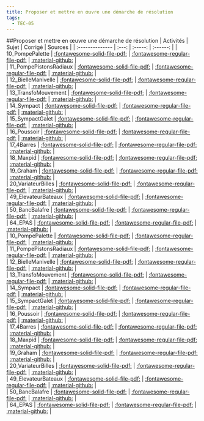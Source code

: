 ```yaml
---
title: Proposer et mettre en œuvre une démarche de résolution 
tags:
  - TEC-05
---
```

[comment]: <> (Généré automatiquement par make_all_activites.py, creation_fichiers_activites)

##Proposer et mettre en œuvre une démarche de résolution 
| Activités | Sujet | Corrigé | Sources  | 
| :-------------- | :---: | :-----: | :------: | 
| 10_PompePalette | [:fontawesome-solid-file-pdf:](https://xpessoles-cpge.fr/pdf/TEC-05_10_PompePalette_Sujet.pdf) | [:fontawesome-regular-file-pdf:](https://xpessoles-cpge.fr/pdf/TEC-05_10_PompePalette_Corrige.pdf) | [:material-github:](https://github.com/xpessoles/PSI_ExercicesCompetences/tree/main/te) |  
| 11_PompePistonsRadiaux | [:fontawesome-solid-file-pdf:](https://xpessoles-cpge.fr/pdf/TEC-05_11_PompePistonsRadiaux_Sujet.pdf) | [:fontawesome-regular-file-pdf:](https://xpessoles-cpge.fr/pdf/TEC-05_11_PompePistonsRadiaux_Corrige.pdf) | [:material-github:](https://github.com/xpessoles/PSI_ExercicesCompetences/tree/main/nsRadiaux) |  
| 12_BielleManivelle | [:fontawesome-solid-file-pdf:](https://xpessoles-cpge.fr/pdf/TEC-05_12_BielleManivelle_Sujet.pdf) | [:fontawesome-regular-file-pdf:](https://xpessoles-cpge.fr/pdf/TEC-05_12_BielleManivelle_Corrige.pdf) | [:material-github:](https://github.com/xpessoles/PSI_ExercicesCompetences/tree/main/velle) |  
| 13_TransfoMouvement | [:fontawesome-solid-file-pdf:](https://xpessoles-cpge.fr/pdf/TEC-05_13_TransfoMouvement_Sujet.pdf) | [:fontawesome-regular-file-pdf:](https://xpessoles-cpge.fr/pdf/TEC-05_13_TransfoMouvement_Corrige.pdf) | [:material-github:](https://github.com/xpessoles/PSI_ExercicesCompetences/tree/main/vement) |  
| 14_Sympact | [:fontawesome-solid-file-pdf:](https://xpessoles-cpge.fr/pdf/TEC-05_14_Sympact_Sujet.pdf) | [:fontawesome-regular-file-pdf:](https://xpessoles-cpge.fr/pdf/TEC-05_14_Sympact_Corrige.pdf) | [:material-github:](https://github.com/xpessoles/PSI_ExercicesCompetences/tree/main/) |  
| 15_SympactGalet | [:fontawesome-solid-file-pdf:](https://xpessoles-cpge.fr/pdf/TEC-05_15_SympactGalet_Sujet.pdf) | [:fontawesome-regular-file-pdf:](https://xpessoles-cpge.fr/pdf/TEC-05_15_SympactGalet_Corrige.pdf) | [:material-github:](https://github.com/xpessoles/PSI_ExercicesCompetences/tree/main/et) |  
| 16_Poussoir | [:fontawesome-solid-file-pdf:](https://xpessoles-cpge.fr/pdf/TEC-05_16_Poussoir_Sujet.pdf) | [:fontawesome-regular-file-pdf:](https://xpessoles-cpge.fr/pdf/TEC-05_16_Poussoir_Corrige.pdf) | [:material-github:](https://github.com/xpessoles/PSI_ExercicesCompetences/tree/main/) |  
| 17_4Barres | [:fontawesome-solid-file-pdf:](https://xpessoles-cpge.fr/pdf/TEC-05_17_4Barres_Sujet.pdf) | [:fontawesome-regular-file-pdf:](https://xpessoles-cpge.fr/pdf/TEC-05_17_4Barres_Corrige.pdf) | [:material-github:](https://github.com/xpessoles/PSI_ExercicesCompetences/tree/main/) |  
| 18_Maxpid | [:fontawesome-solid-file-pdf:](https://xpessoles-cpge.fr/pdf/TEC-05_18_Maxpid_Sujet.pdf) | [:fontawesome-regular-file-pdf:](https://xpessoles-cpge.fr/pdf/TEC-05_18_Maxpid_Corrige.pdf) | [:material-github:](https://github.com/xpessoles/PSI_ExercicesCompetences/tree/main/) |  
| 19_Graham | [:fontawesome-solid-file-pdf:](https://xpessoles-cpge.fr/pdf/TEC-05_19_Graham_Sujet.pdf) | [:fontawesome-regular-file-pdf:](https://xpessoles-cpge.fr/pdf/TEC-05_19_Graham_Corrige.pdf) | [:material-github:](https://github.com/xpessoles/PSI_ExercicesCompetences/tree/main/) |  
| 20_VariateurBilles | [:fontawesome-solid-file-pdf:](https://xpessoles-cpge.fr/pdf/TEC-05_20_VariateurBilles_Sujet.pdf) | [:fontawesome-regular-file-pdf:](https://xpessoles-cpge.fr/pdf/TEC-05_20_VariateurBilles_Corrige.pdf) | [:material-github:](https://github.com/xpessoles/PSI_ExercicesCompetences/tree/main/illes) |  
| 49_ElevateurBateaux | [:fontawesome-solid-file-pdf:](https://xpessoles-cpge.fr/pdf/TEC-05_49_ElevateurBateaux_Sujet.pdf) | [:fontawesome-regular-file-pdf:](https://xpessoles-cpge.fr/pdf/TEC-05_49_ElevateurBateaux_Corrige.pdf) | [:material-github:](https://github.com/xpessoles/PSI_ExercicesCompetences/tree/main/ateaux) |  
| 50_BancBalafre | [:fontawesome-solid-file-pdf:](https://xpessoles-cpge.fr/pdf/TEC-05_50_BancBalafre_Sujet.pdf) | [:fontawesome-regular-file-pdf:](https://xpessoles-cpge.fr/pdf/TEC-05_50_BancBalafre_Corrige.pdf) | [:material-github:](https://github.com/xpessoles/PSI_ExercicesCompetences/tree/main/e) |  
| 64_EPAS | [:fontawesome-solid-file-pdf:](https://xpessoles-cpge.fr/pdf/TEC-05_64_EPAS_Sujet.pdf) | [:fontawesome-regular-file-pdf:](https://xpessoles-cpge.fr/pdf/TEC-05_64_EPAS_Corrige.pdf) | [:material-github:](https://github.com/xpessoles/PSI_ExercicesCompetences/tree/main/) |  
| 10_PompePalette | [:fontawesome-solid-file-pdf:](https://xpessoles-cpge.fr/pdf/TEC-05_10_PompePalette_Sujet.pdf) | [:fontawesome-regular-file-pdf:](https://xpessoles-cpge.fr/pdf/TEC-05_10_PompePalette_Corrige.pdf) | [:material-github:](https://github.com/xpessoles/PSI_ExercicesCompetences/tree/main/te) |  
| 11_PompePistonsRadiaux | [:fontawesome-solid-file-pdf:](https://xpessoles-cpge.fr/pdf/TEC-05_11_PompePistonsRadiaux_Sujet.pdf) | [:fontawesome-regular-file-pdf:](https://xpessoles-cpge.fr/pdf/TEC-05_11_PompePistonsRadiaux_Corrige.pdf) | [:material-github:](https://github.com/xpessoles/PSI_ExercicesCompetences/tree/main/nsRadiaux) |  
| 12_BielleManivelle | [:fontawesome-solid-file-pdf:](https://xpessoles-cpge.fr/pdf/TEC-05_12_BielleManivelle_Sujet.pdf) | [:fontawesome-regular-file-pdf:](https://xpessoles-cpge.fr/pdf/TEC-05_12_BielleManivelle_Corrige.pdf) | [:material-github:](https://github.com/xpessoles/PSI_ExercicesCompetences/tree/main/velle) |  
| 13_TransfoMouvement | [:fontawesome-solid-file-pdf:](https://xpessoles-cpge.fr/pdf/TEC-05_13_TransfoMouvement_Sujet.pdf) | [:fontawesome-regular-file-pdf:](https://xpessoles-cpge.fr/pdf/TEC-05_13_TransfoMouvement_Corrige.pdf) | [:material-github:](https://github.com/xpessoles/PSI_ExercicesCompetences/tree/main/vement) |  
| 14_Sympact | [:fontawesome-solid-file-pdf:](https://xpessoles-cpge.fr/pdf/TEC-05_14_Sympact_Sujet.pdf) | [:fontawesome-regular-file-pdf:](https://xpessoles-cpge.fr/pdf/TEC-05_14_Sympact_Corrige.pdf) | [:material-github:](https://github.com/xpessoles/PSI_ExercicesCompetences/tree/main/) |  
| 15_SympactGalet | [:fontawesome-solid-file-pdf:](https://xpessoles-cpge.fr/pdf/TEC-05_15_SympactGalet_Sujet.pdf) | [:fontawesome-regular-file-pdf:](https://xpessoles-cpge.fr/pdf/TEC-05_15_SympactGalet_Corrige.pdf) | [:material-github:](https://github.com/xpessoles/PSI_ExercicesCompetences/tree/main/et) |  
| 16_Poussoir | [:fontawesome-solid-file-pdf:](https://xpessoles-cpge.fr/pdf/TEC-05_16_Poussoir_Sujet.pdf) | [:fontawesome-regular-file-pdf:](https://xpessoles-cpge.fr/pdf/TEC-05_16_Poussoir_Corrige.pdf) | [:material-github:](https://github.com/xpessoles/PSI_ExercicesCompetences/tree/main/) |  
| 17_4Barres | [:fontawesome-solid-file-pdf:](https://xpessoles-cpge.fr/pdf/TEC-05_17_4Barres_Sujet.pdf) | [:fontawesome-regular-file-pdf:](https://xpessoles-cpge.fr/pdf/TEC-05_17_4Barres_Corrige.pdf) | [:material-github:](https://github.com/xpessoles/PSI_ExercicesCompetences/tree/main/) |  
| 18_Maxpid | [:fontawesome-solid-file-pdf:](https://xpessoles-cpge.fr/pdf/TEC-05_18_Maxpid_Sujet.pdf) | [:fontawesome-regular-file-pdf:](https://xpessoles-cpge.fr/pdf/TEC-05_18_Maxpid_Corrige.pdf) | [:material-github:](https://github.com/xpessoles/PSI_ExercicesCompetences/tree/main/) |  
| 19_Graham | [:fontawesome-solid-file-pdf:](https://xpessoles-cpge.fr/pdf/TEC-05_19_Graham_Sujet.pdf) | [:fontawesome-regular-file-pdf:](https://xpessoles-cpge.fr/pdf/TEC-05_19_Graham_Corrige.pdf) | [:material-github:](https://github.com/xpessoles/PSI_ExercicesCompetences/tree/main/) |  
| 20_VariateurBilles | [:fontawesome-solid-file-pdf:](https://xpessoles-cpge.fr/pdf/TEC-05_20_VariateurBilles_Sujet.pdf) | [:fontawesome-regular-file-pdf:](https://xpessoles-cpge.fr/pdf/TEC-05_20_VariateurBilles_Corrige.pdf) | [:material-github:](https://github.com/xpessoles/PSI_ExercicesCompetences/tree/main/illes) |  
| 49_ElevateurBateaux | [:fontawesome-solid-file-pdf:](https://xpessoles-cpge.fr/pdf/TEC-05_49_ElevateurBateaux_Sujet.pdf) | [:fontawesome-regular-file-pdf:](https://xpessoles-cpge.fr/pdf/TEC-05_49_ElevateurBateaux_Corrige.pdf) | [:material-github:](https://github.com/xpessoles/PSI_ExercicesCompetences/tree/main/ateaux) |  
| 50_BancBalafre | [:fontawesome-solid-file-pdf:](https://xpessoles-cpge.fr/pdf/TEC-05_50_BancBalafre_Sujet.pdf) | [:fontawesome-regular-file-pdf:](https://xpessoles-cpge.fr/pdf/TEC-05_50_BancBalafre_Corrige.pdf) | [:material-github:](https://github.com/xpessoles/PSI_ExercicesCompetences/tree/main/e) |  
| 64_EPAS | [:fontawesome-solid-file-pdf:](https://xpessoles-cpge.fr/pdf/TEC-05_64_EPAS_Sujet.pdf) | [:fontawesome-regular-file-pdf:](https://xpessoles-cpge.fr/pdf/TEC-05_64_EPAS_Corrige.pdf) | [:material-github:](https://github.com/xpessoles/PSI_ExercicesCompetences/tree/main/) |  


